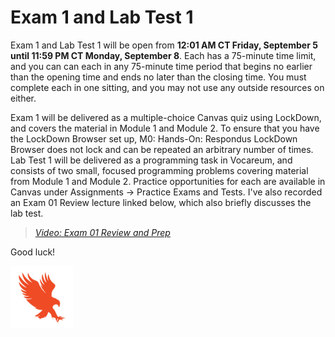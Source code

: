 # Exam 1 and Lab Test 1

Exam 1 and Lab Test 1 will be open from **12:01 AM CT Friday, September 5 until
11:59 PM CT Monday, September 8**. Each has a 75-minute time limit, and you can
can each in any 75-minute time period that begins no earlier than the opening
time and ends no later than the closing time. You must complete each in one
sitting, and you may not use any outside resources on either.

Exam 1 will be delivered as a multiple-choice Canvas quiz using LockDown, and
covers the material in Module 1 and Module 2. To ensure that you have the 
LockDown Browser set up, M0: Hands-On: Respondus LockDown Browser does not lock
and can be repeated an arbitrary number of times. Lab Test 1 will be delivered
as a programming task in Vocareum, and consists of two small, focused programming
problems covering material from Module 1 and Module 2. Practice opportunities
for each are available in Canvas under Assignments -> Practice Exams and Tests.
I've also recorded an Exam 01 Review lecture linked below, which also briefly
discusses the lab test.

>[*Video: Exam 01 Review and Prep*](https://auburn.hosted.panopto.com/Panopto/Pages/Viewer.aspx?id=3589098f-9287-4d99-a3d6-b2eb00eefb7f)

Good luck!

<img src="../../../img/eagle.jpg" width="100">


